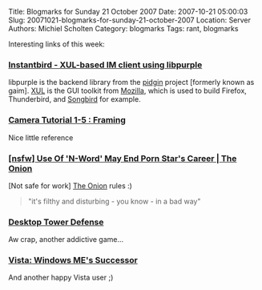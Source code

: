 Title: Blogmarks for Sunday 21 October 2007
Date: 2007-10-21 05:00:03
Slug: 20071021-blogmarks-for-sunday-21-october-2007
Location: Server
Authors: Michiel Scholten
Category: blogmarks
Tags: rant, blogmarks

<p>Interesting links of this week:</p>
<h3><a href="http://www.instantbird.com/">Instantbird - XUL-based IM client using libpurple</a></h3>
<p>libpurple is the backend library from the <a href="http://pidgin.im/">pidgin</a> project [formerly known as gaim]. <a href="http://www.mozilla.org/projects/xul/">XUL</a> is the GUI toolkit from <a href="http://mozilla.org/">Mozilla</a>, which is used to build Firefox, Thunderbird, and <a href="http://www.songbirdnest.com/">Songbird</a> for example.</p>
<h3><a href="http://www.mediacollege.com/video/camera/tutorial/01-framing.html">Camera Tutorial 1-5 : Framing</a></h3>
<p>Nice little reference</p>
<h3><a href="http://www.theonion.com/content/video/use_of_n_word_may_end_porn_stars">[nsfw] Use Of 'N-Word' May End Porn Star's Career | The Onion</a></h3>
<p>[Not safe for work] <a href="http://www.theonion.com/">The Onion</a> rules :)</p>

<blockquote><p>"it's filthy and disturbing - you know - in a bad way"</p></blockquote>
<h3><a href="http://www.handdrawngames.com/DesktopTD/game.asp">Desktop Tower Defense</a></h3>
<p>Aw crap, another addictive game...</p>
<h3><a href="http://www.chipx86.com/blog/?p=234">Vista: Windows ME's Successor</a></h3>
<p>And another happy Vista user ;)</p>
